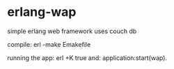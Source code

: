 erlang-wap
==========

simple erlang web framework
uses couch db

compile: erl -make Emakefile

running the app: erl +K true and: application:start(wap).
